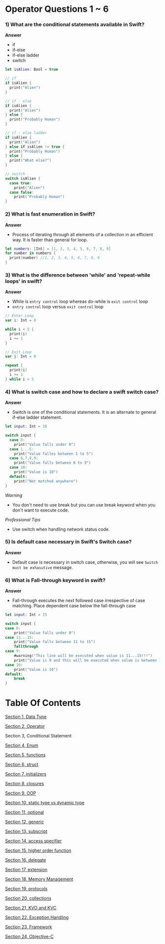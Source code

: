 # Operator Questions 1 ~ 6

### 1) What are the conditional statements available in Swift?

**Answer**

- if
- if-else
- if-else ladder
- switch

```swift
let isAlien: Bool = true

// if
if isAlien {
  print("Alien")
}

// if - else
if isAlien {
  print("Alien")
} else {
  print("Probably Human")
}

// if - else ladder
if isAlien {
  print("Alien")
} else if isAlien != true {
  print("Probably Human")
} else {
  print("What else?")
}

// switch
switch isAlien {
  case true:
    print("Alien")
  case false:
    print("Probably Human")
}
```

### 2) What is fast enumeration in Swift?

**Answer**

- Process of iterating through all elements of a collection in an efficient way. It is faster than general for loop.

```swift
let numbers: [Int] = [1, 2, 3, 4, 5, 6, 7, 8, 9]
for number in numbers {
  print(number) //1, 2, 3, 4, 5, 6, 7, 8, 9
}
```

### 3) What is the difference between 'while' and 'repeat-while loops' in swift?

**Answer**

- While is `entry control` loop whereas do-while is `exit control` loop
- `entry control` loop versus `exit control` loop

```swift
// Enter Loop
var i: Int = 0

while i < 5 {
  print(i)
  i += 1
}

// Exit Loop
var j: Int = 0

repeat {
  print(i)
  i += 1
} while i < 5
```

### 4) What is switch case and how to declare a swift switch case?

**Answer**

- Switch is one of the conditional statements. It is an alternate to general if-else ladder statement.

```swift
let input: Int = 10

switch input {
  case 0:
    print("Value falls under 0")
  case 1...5:
    print("Value falles between 1 to 5")
  case 6,7,8,9:
    print("Value falls between 6 to 9")
  case 10:
    print("Value is 10")
  default:
    print("Not matched anywhere")
}
```

_Warning_

- You don't need to use break but you can use break keyword when you don't want to execute code.

_Professional Tips_

- Use switch when handling network status code.

### 5) Is default case necessary in Swift's Switch case?

**Answer**

- Default case is necessary in switch case, otherwise, you will see `Switch must be exhasutive` message.

### 6) What is Fall-through keyword in swift?

**Answer**

- Fall-through executes the next followed case irrespective of case matching. Place dependent case below the fall-through case

```swift
let input: Int = 15

switch input {
case 0:
    print("Value falls under 0")
case 11...15:
    print("Value falls between 11 to 15")
    fallthrough
case 9:
    #warning("This line will be executed when value is 11...15!!!")
    print("Value is 9 and this will be executed when value is between 11...15")
case 10:
    print("Value is 10")
default:
    break
}
```
# Table Of Contents

[Section 1, Data Type](/section1-datatypes/README.md)

[Section 2, Operator](/section2-operator/README.md)

Section 3, Conditional Statement

[Section 4, Enum](/section4-enum/README.md)

[Section 5, functions](/section5-function/README.md)

[Section 6, struct](/section6-struct/README.md)

[Section 7, initializers](/section7-initializers/README.md)

[Section 8, closures](/section8-closures/README.md)

[Section 9, OOP](/section9-oop/README.md)

[Section 10, static type vs dynamic type](/section10-static_dynamic_type_difference/README.md)

[Section 11, optional](/section11-optional/README.md)

[Section 12, generic](/section12-generic/README.md)

[Section 13, subscript](/section13-subscript/README.md)

[Section 14, access specifier](/section14-access-specifier/README.md)

[Section 15, higher order function](/section15-higher_order_fuctions/README.md)

[Section 16, delegate](/section16-delegate/README.md)

[Section 17, extension](/section17-extension/README.md)

[Section 18, Memory Management](/section18-memory_management/README.md)

[Section 19, protocols](/section19-protocols/README.md)

[Section 20, collections](/section20-collections/README.md)

[Section 21, KVO and KVC](/section21-kvo_kvc-question/README.md)

[Section 22, Exception Handling](/section22-exeception_handling-question/README.md)

[Section 23, Framework](/section23-framework-question/README.md)

[Section 24, Objective-C](/section24-objective_c-question/README.md)